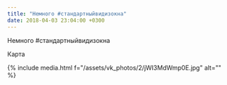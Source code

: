 ```yaml
---
title: "Немного #стандартныйвидизокна"
date: 2018-04-03 23:04:00 +0300
---
```


Немного #стандартныйвидизокна

Карта

{% include media.html f="/assets/vk_photos/2/jWI3MdWmp0E.jpg" alt="" %}

